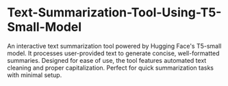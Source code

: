 # Text-Summarization-Tool-Using-T5-Small-Model
An interactive text summarization tool powered by Hugging Face's T5-small model. It processes user-provided text to generate concise, well-formatted summaries. Designed for ease of use, the tool features automated text cleaning and proper capitalization. Perfect for quick summarization tasks with minimal setup.
